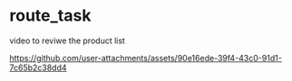 # route_task

video to reviwe the product list 

https://github.com/user-attachments/assets/90e16ede-39f4-43c0-91d1-7c65b2c38dd4

 





